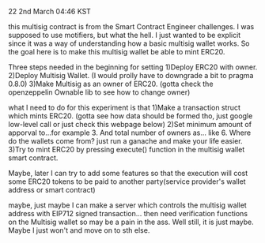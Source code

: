 22 2nd March 04:46 KST

this multisig contract is from the Smart Contract Engineer challenges.
I was supposed to use motifiers, but what the hell. I just wanted to be explicit since it was a way of understanding how a basic multisig wallet works.
So the goal here is to make this multisig wallet be able to mint ERC20.

Three steps needed in the beginning for setting
1)Deploy ERC20 with owner.
2)Deploy Multisig Wallet. (I would prolly have to downgrade a bit to pragma 0.8.0)
3)Make Multisig as an owner of ERC20. (gotta check the openzeppelin Ownable lib to see how to change owner)

what I need to do for this experiment is that
1)Make a transaction struct which mints ERC20. (gotta see how data should be formed tho, just google low-level call or just check this webpage below)
2)Set minimum amount of apporval to...for example 3. And total number of owners as... like 6.
Where do the wallets come from? just run a ganache and make your life easier. 
3)Try to mint ERC20 by pressing execute() function in the multisig wallet smart contract. 

Maybe, later I can try to add some features so that the execution will cost some ERC20 tokens to be paid to another party(service provider's wallet address or smart contract)

maybe, just maybe I can make a server which controls the multisig wallet address with EIP712 signed transaction... then need verification functions on the Multisig wallet so may be a pain in the ass. Well still, it is just maybe. Maybe I just won't and move on to sth else.
